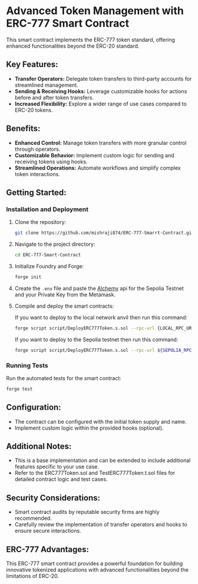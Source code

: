 # Advanced Token Management with ERC-777 Smart Contract
This smart contract implements the ERC-777 token standard, offering enhanced functionalities beyond the ERC-20 standard.

## Key Features:

- **Transfer Operators:** Delegate token transfers to third-party accounts for streamlined management.
- **Sending & Receiving Hooks:** Leverage customizable hooks for actions before and after token transfers.
- **Increased Flexibility:** Explore a wider range of use cases compared to ERC-20 tokens.

## Benefits:

- **Enhanced Control:** Manage token transfers with more granular control through operators.
- **Customizable Behavior:** Implement custom logic for sending and receiving tokens using hooks.
- **Streamlined Operations:** Automate workflows and simplify complex token interactions.

## Getting Started:

### Installation and Deployment

1. Clone the repository:
   ```bash
   git clone https://github.com/mishraji874/ERC-777-Smarrt-Contract.git
2. Navigate to the project directory:
    ```bash
    cd ERC-777-Smart-Contract
3. Initialize Foundry and Forge:
    ```bash
    forge init
4. Create the ```.env``` file and paste the [Alchemy](https://www.alchemy.com/) api for the Sepolia Testnet and your Private Key from the Metamask.

5. Compile and deploy the smart contracts:

    If you want to deploy to the local network anvil then run this command:
    ```bash
    forge script script/DeployERC777Token.s.sol --rpc-url {LOCAL_RPC_URL} --private-key {PRIVATE_KEY}
    ```
    If you want to deploy to the Sepolia testnet then run this command:
    ```bash
    forge script script/DeployERC777Token.s.sol --rpc-url ${SEPOLIA_RPC_URL} --private-key ${PRIVATE_KEY}
### Running Tests

Run the automated tests for the smart contract:

```bash
forge test
```

## Configuration:

- The contract can be configured with the initial token supply and name.
- Implement custom logic within the provided hooks (optional).

## Additional Notes:

- This is a base implementation and can be extended to include additional features specific to your use case.
- Refer to the ERC777Token.sol and TestERC777Token.t.sol files for detailed contract logic and test cases.

## Security Considerations:

- Smart contract audits by reputable security firms are highly recommended.
- Carefully review the implementation of transfer operators and hooks to ensure secure interactions.

## ERC-777 Advantages:

This ERC-777 smart contract provides a powerful foundation for building innovative tokenized applications with advanced functionalities beyond the limitations of ERC-20.